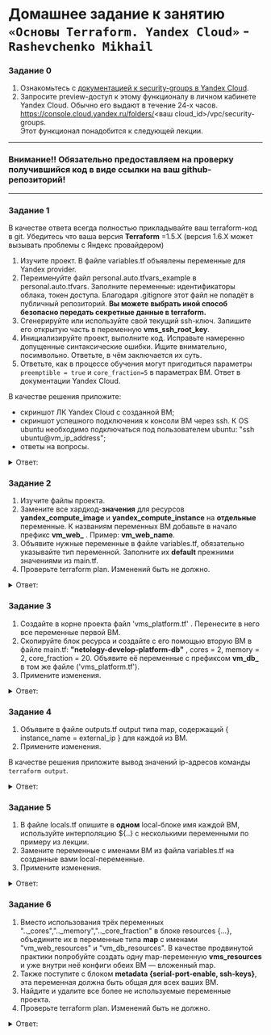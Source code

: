 # Домашнее задание к занятию `«Основы Terraform. Yandex Cloud»` - `Rashevchenko Mikhail`

### Задание 0

1. Ознакомьтесь с [документацией к security-groups в Yandex Cloud](https://cloud.yandex.ru/docs/vpc/concepts/security-groups?from=int-console-help-center-or-nav).
2. Запросите preview-доступ к этому функционалу в личном кабинете Yandex Cloud. Обычно его выдают в течение 24-х часов.
https://console.cloud.yandex.ru/folders/<ваш cloud_id>/vpc/security-groups.   
Этот функционал понадобится к следующей лекции. 

------
### Внимание!! Обязательно предоставляем на проверку получившийся код в виде ссылки на ваш github-репозиторий!
------

### Задание 1
В качестве ответа всегда полностью прикладывайте ваш terraform-код в git.  Убедитесь что ваша версия **Terraform** =1.5.Х (версия 1.6.Х может вызывать проблемы с Яндекс провайдером) 

1. Изучите проект. В файле variables.tf объявлены переменные для Yandex provider.
2. Переименуйте файл personal.auto.tfvars_example в personal.auto.tfvars. Заполните переменные: идентификаторы облака, токен доступа. Благодаря .gitignore этот файл не попадёт в публичный репозиторий. **Вы можете выбрать иной способ безопасно передать секретные данные в terraform.**
3. Сгенерируйте или используйте свой текущий ssh-ключ. Запишите его открытую часть в переменную **vms_ssh_root_key**.
4. Инициализируйте проект, выполните код. Исправьте намеренно допущенные синтаксические ошибки. Ищите внимательно, посимвольно. Ответьте, в чём заключается их суть.
5. Ответьте, как в процессе обучения могут пригодиться параметры ```preemptible = true``` и ```core_fraction=5``` в параметрах ВМ. Ответ в документации Yandex Cloud.

В качестве решения приложите:

- скриншот ЛК Yandex Cloud с созданной ВМ;
- скриншот успешного подключения к консоли ВМ через ssh. К OS ubuntu необходимо подключаться под пользователем ubuntu: "ssh ubuntu@vm_ip_address";
- ответы на вопросы.

<details><summary>Ответ:</summary>
     
![](https://github.com/mrashevchenko/gitlab-hw/assets/100411467/0b899631-fa0a-4f6d-b77f-26b2ff812fb1)   
![](https://github.com/mrashevchenko/gitlab-hw/assets/100411467/9ca991c3-98f1-412a-8402-b0bb872ac48c)   

* Файл variables.tf нужен для того, чтобы определить типы переменных и при необходимости, установить их значения по умолчанию.
* Переименовал файл personal.auto.tfvars_example в personal.auto.tfvars, заполнил переменные. Файл personal.auto.tfvars находится в .gitignore, данные не попадут в сеть.
* Создал ssh-ключ и записал pub часть в переменную vms_ssh_root_key.
* Исправил ошибки:
- В строке platform_id = "standart-v4" должно быть слово standard
- Исправил v4 на v1 - v4 неправильная. Согласно документации может использоватся v1, v2 и v3.
- В строке cores = 1 указано неправильное количество ядер процессора. Согласно документации может использоватся минимальное количество из 2 виртуальных ядер процессора для всех платформ.
* Параметр preemptible = true применяется в том случае, если нужно сделать виртуальную машину прерываемой, то есть возможность остановки ВМ в любой момент. 
* Параметр core_fraction=5 указывает базовую производительность ядра в процентах. Указывается для экономии ресурсов.  

</details>

### Задание 2

1. Изучите файлы проекта.
2. Замените все хардкод-**значения** для ресурсов **yandex_compute_image** и **yandex_compute_instance** на **отдельные** переменные. К названиям переменных ВМ добавьте в начало префикс **vm_web_** .  Пример: **vm_web_name**.
2. Объявите нужные переменные в файле variables.tf, обязательно указывайте тип переменной. Заполните их **default** прежними значениями из main.tf. 
3. Проверьте terraform plan. Изменений быть не должно. 

<details><summary>Ответ:</summary>
	
![](https://github.com/mrashevchenko/gitlab-hw/assets/100411467/925dadf2-e77e-4160-b041-0c61354466fd)

```bash
data "yandex_compute_image" "ubuntu" {
  family = var.vm_web_family
}
resource "yandex_compute_instance" "platform" {
  name = var.vm_web_name
  platform_id = var.vm_web_platform_id
  resources {
    cores         = var.vm_web_cores
    memory        = var.vm_web_memory
    core_fraction = var.vm_web_core_fraction
}

```
     
```bash
##Zadanie 2

variable "vm_web_family" {
  type	      = string
  default     = "ubuntu-2004-lts"
  description = "ubuntu version"
}
	
variable "vm_web_name" {
  type	      = string
  default     = "netology-develop-platform-web"
  description = "instance name"
}

variable "vm_web_platform_id" {
  type	      = string
  default     = "standard-v1"
  description = "platform ID"
}

variable "vm_web_cores" {
  type        = string
  default     = "2"
  description = "vCPU numbers"
}

variable "vm_web_memory" {
  type        = string
  default     = "1"
  description = "VM memory, GB"
}
	
variable "vm_web_core_fraction" {
  type        = string
  default     = "5"
  description = "core fraction"
}

```   

</details>

### Задание 3

1. Создайте в корне проекта файл 'vms_platform.tf' . Перенесите в него все переменные первой ВМ.
2. Скопируйте блок ресурса и создайте с его помощью вторую ВМ в файле main.tf: **"netology-develop-platform-db"** ,  cores  = 2, memory = 2, core_fraction = 20. Объявите её переменные с префиксом **vm_db_** в том же файле ('vms_platform.tf').
3. Примените изменения.

<details><summary>Ответ:</summary>
	
![image](https://github.com/mrashevchenko/gitlab-hw/assets/100411467/790fc4cc-e34a-4e4c-8962-c3570bff0e0c)
  
```bash

data "yandex_compute_image" "ubuntu" {
  family = var.vm_web_family
}
resource "yandex_compute_instance" "platform1" {
  name = var.vm_web_name
  platform_id = var.vm_web_platform_id
  resources {
    cores         = var.vm_web_cores
    memory        = var.vm_web_memory
    core_fraction = var.vm_web_core_fraction
}
  boot_disk {
    initialize_params {
      image_id = data.yandex_compute_image.ubuntu.image_id
    }
  }
  scheduling_policy {
    preemptible = true
  }
  network_interface {
    subnet_id = yandex_vpc_subnet.develop.id
    nat       = true
  }
}
data "yandex_compute_image" "ubuntu2" {
  family = var.vm_db_family
}
resource "yandex_compute_instance" "platform2" {
  name = var.vm_db_name
  platform_id = var.vm_db_platform_id
  resources {
    cores         = var.vm_db_cores
    memory        = var.vm_db_memory
    core_fraction = var.vm_db_core_fraction
}
  boot_disk {
    initialize_params {
      image_id = data.yandex_compute_image.ubuntu.image_id
    }
  }
  scheduling_policy {
    preemptible = true
  }
  network_interface {
    subnet_id = yandex_vpc_subnet.develop.id
    nat       = true
  }

```

 
```bash
resource "yandex_vpc_network" "develop" {
  name = var.vpc_name
}
resource "yandex_vpc_subnet" "develop" {
  name           = var.vpc_name
  zone           = var.default_zone
  network_id     = yandex_vpc_network.develop.id
  v4_cidr_blocks = var.default_cidr
}

data "yandex_compute_image" "ubuntu" {
  family = var.vm_web_family
}
resource "yandex_compute_instance" "platform1" {
  name = var.vm_web_name
  platform_id = var.vm_web_platform_id
  resources {
    cores         = var.vm_web_cores
    memory        = var.vm_web_memory
    core_fraction = var.vm_web_core_fraction
}
  boot_disk {
    initialize_params {
      image_id = data.yandex_compute_image.ubuntu.image_id
    }
  }
  scheduling_policy {
    preemptible = true
  }
  network_interface {
    subnet_id = yandex_vpc_subnet.develop.id
    nat       = true
  }
}
data "yandex_compute_image" "ubuntu2" {
  family = var.vm_db_family
}
resource "yandex_compute_instance" "platform2" {
  name = var.vm_db_name
  platform_id = var.vm_db_platform_id
  resources {
    cores         = var.vm_db_cores
    memory        = var.vm_db_memory
    core_fraction = var.vm_db_core_fraction
}
  boot_disk {
    initialize_params {
      image_id = data.yandex_compute_image.ubuntu.image_id
    }
  }
  scheduling_policy {
    preemptible = true
  }
  network_interface {
    subnet_id = yandex_vpc_subnet.develop.id
    nat       = true
  }



  metadata = {
    serial-port-enable = 1
    ssh-keys           = "ubuntu:${var.vms_ssh_root_key}"
  }

}
root@netology:/opt/terraform/ter-homeworks/02/src# cat vms_platform.tf 
variable "vm_web_family" {
  type	      = string
  default     = "ubuntu-2004-lts"
  description = "ubuntu version"
}
	
variable "vm_web_name" {
  type	      = string
  default     = "netology-develop-platform-web"
  description = "instance name"
}

variable "vm_web_platform_id" {
  type	      = string
  default     = "standard-v1"
  description = "platform ID"
}

variable "vm_web_cores" {
  type        = string
  default     = "2"
  description = "vCPU numbers"
}

variable "vm_web_memory" {
  type        = string
  default     = "1"
  description = "VM memory, GB"
}
	
variable "vm_web_core_fraction" {
  type        = string
  default     = "5"
  description = "core fraction"
}

variable "vm_db_family" {
  type        = string
  default     = "ubuntu-2004-lts"
  description = "ubuntu version"
}

variable "vm_db_name" {
  type        = string
  default     = "netology-develop-platform-db"
  description = "instance name"
}

variable "vm_db_platform_id" {
  type        = string
  default     = "standard-v1"
  description = "platform ID"
}

variable "vm_db_cores" {
  type        = string
  default     = "2"
  description = "vCPU numbers"
}

variable "vm_db_memory" {
  type        = string
  default     = "2"
  description = "VM memory, GB"
}

variable "vm_db_core_fraction" {
  type        = string
  default     = "20"
  description = "core fraction"
}

```
</details>

### Задание 4

1. Объявите в файле outputs.tf output типа map, содержащий { instance_name = external_ip } для каждой из ВМ.
2. Примените изменения.

В качестве решения приложите вывод значений ip-адресов команды ```terraform output```.

<details><summary>Ответ:</summary>
	
![image](https://github.com/mrashevchenko/gitlab-hw/assets/100411467/e444ad97-f95a-4e56-9eac-5cbf1af04143)
     
```bash
output "VMs" {
  value = {
    instance_name1 = yandex_compute_instance.platform1.name
    external_ip1 = yandex_compute_instance.platform1.network_interface.0.nat_ip_address
    instance_name2 = yandex_compute_instance.platform2.name
    external_ip2 = yandex_compute_instance.platform2.network_interface.0.nat_ip_address
  }
}
```   

</details>

### Задание 5

1. В файле locals.tf опишите в **одном** local-блоке имя каждой ВМ, используйте интерполяцию ${..} с несколькими переменными по примеру из лекции.
2. Замените переменные с именами ВМ из файла variables.tf на созданные вами local-переменные.
3. Примените изменения.

<details><summary>Ответ:</summary>
	
![image](https://github.com/mrashevchenko/gitlab-hw/assets/100411467/84d22362-790f-4fc4-8d8b-4d13bd1f642d)
     
```bash
output "VMs" {
  value = {
    instance_name1 = yandex_compute_instance.platform1.name
    external_ip1 = yandex_compute_instance.platform1.network_interface.0.nat_ip_address
    instance_name2 = yandex_compute_instance.platform2.name
    external_ip2 = yandex_compute_instance.platform2.network_interface.0.nat_ip_address
  }
}
```   
```bash
resource "yandex_compute_instance" "platform1" {
  name = local.vm_web_instance_name

resource "yandex_compute_instance" "platform2" {
  name = local.vm_db_instance_name

```

</details>

### Задание 6

1. Вместо использования трёх переменных  ".._cores",".._memory",".._core_fraction" в блоке  resources {...}, объедините их в переменные типа **map** с именами "vm_web_resources" и "vm_db_resources". В качестве продвинутой практики попробуйте создать одну map-переменную **vms_resources** и уже внутри неё конфиги обеих ВМ — вложенный map.
2. Также поступите с блоком **metadata {serial-port-enable, ssh-keys}**, эта переменная должна быть общая для всех ваших ВМ.
3. Найдите и удалите все более не используемые переменные проекта.
4. Проверьте terraform plan. Изменений быть не должно.

<details><summary>Ответ:</summary>
	
![image](https://github.com/mrashevchenko/gitlab-hw/assets/100411467/d91d7751-4eb8-44af-ac08-7123ecca8fd1)
* Выполнил 1 и 2.     
* Не удалял - Закоментировал все не используемые переменные проекта (для собственного понимания)
```bash
variable "vm_web_family" {
  type	      = string
  default     = "ubuntu-2004-lts"
  description = "ubuntu version"
}
	
#variable "vm_web_name" {
#  type	      = string
#  default     = "netology-develop-platform-web"
#  description = "instance name"
#}

variable "vm_web_platform_id" {
  type	      = string
  default     = "standard-v1"
  description = "platform ID"
}

#variable "vm_web_cores" {
#  type        = string
#  default     = "2"
#  description = "vCPU numbers"
#}

#variable "vm_web_memory" {
#  type        = string
#  default     = "1"
#  description = "VM memory, GB"
#}
	
#variable "vm_web_core_fraction" {
#  type        = string
#  default     = "5"
#  description = "core fraction"
#}

variable "vm_db_family" {
  type        = string
  default     = "ubuntu-2004-lts"
  description = "ubuntu version"
}

#variable "vm_db_name" {
#  type        = string
#  default     = "netology-develop-platform-db"
#  description = "instance name"
#}

variable "vm_db_platform_id" {
  type        = string
  default     = "standard-v1"
  description = "platform ID"
}

#variable "vm_db_cores" {
#  type        = string
#  default     = "2"
#  description = "vCPU numbers"
#}

#variable "vm_db_memory" {
#  type        = string
#  default     = "2"
#  description = "VM memory, GB"
#}

#variable "vm_db_core_fraction" {
#  type        = string
#  default     = "20"
#  description = "core fraction"
#}


variable "vms_resources" {
  description = "Resources for all vms"
  type        = map(map(number))
  default     = {
    vm_web_resources = {
      cores         = 2
      memory        = 1
      core_fraction = 5
    }
    vm_db_resources = {
      cores         = 2
      memory        = 2
      core_fraction = 20
    }
  }
}

variable "common_metadata" {
  description = "metadata for all vms"
  type        = map(string)
  default     = {
    serial-port-enable = "1"
    ssh-keys          = "ubuntu:ssh-ed25519 AAA111111111sssssssssOZMkc+lbzYCXNhOzqXldzlXYu2A14MQKMq/ root@netology"
  }
}
```
```bash
resource "yandex_vpc_network" "develop" {
  name = var.vpc_name
}
resource "yandex_vpc_subnet" "develop" {
  name           = var.vpc_name
  zone           = var.default_zone
  network_id     = yandex_vpc_network.develop.id
  v4_cidr_blocks = var.default_cidr
}

data "yandex_compute_image" "ubuntu" {
  family = var.vm_web_family
}
resource "yandex_compute_instance" "platform1" {
  name =  local.vm_web_instance_name
  platform_id = var.vm_web_platform_id
  metadata = var.common_metadata
  resources {
    cores         = var.vms_resources.vm_web_resources.cores
    memory        = var.vms_resources.vm_web_resources.memory
    core_fraction = var.vms_resources.vm_web_resources.core_fraction
  }
  boot_disk {
    initialize_params {
      image_id = data.yandex_compute_image.ubuntu.image_id
    }
  }
  scheduling_policy {
    preemptible = true
  }
  network_interface {
    subnet_id = yandex_vpc_subnet.develop.id
    nat       = true
  }
}
data "yandex_compute_image" "ubuntu2" {
  family = var.vm_db_family
}
resource "yandex_compute_instance" "platform2" {
  name        = local.vm_db_instance_name
  platform_id = var.vm_db_platform_id
  metadata    = var.common_metadata
  resources {
    cores         = var.vms_resources.vm_db_resources.cores
    memory        = var.vms_resources.vm_db_resources.memory
    core_fraction = var.vms_resources.vm_db_resources.core_fraction
  }
  boot_disk {
    initialize_params {
      image_id = data.yandex_compute_image.ubuntu.image_id
    }
  }
  scheduling_policy {
    preemptible = true
  }
  network_interface {
    subnet_id = yandex_vpc_subnet.develop.id
    nat       = true
  }



#  metadata = {
#    serial-port-enable = 1
#    ssh-keys           = "ubuntu:${var.vms_ssh_root_key}"
#  }

}

```
</details>
